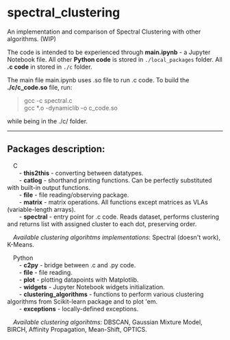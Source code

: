 # spectral_clustering
An implementation and comparison of Spectral Clustering with other algorithms. (WIP)

The code is intended to be experienced through **main.ipynb** - a Jupyter Notebook file.
All other **Python code** is stored in `./local_packages` folder.
All **.c code** in stored in `./c` folder.

The main file main.ipynb uses .so file to run .c code.
To build the **./c/c_code.so** file, run:

>gcc -c spectral.c  
>gcc *.o -dynamiclib -o c_code.so

while being in the ./c/ folder.

***

## Packages description:

&emsp;C  
&emsp;&emsp;- **this2this** - converting between datatypes.  
&emsp;&emsp;- **catlog** - shorthand printing functions. Can be perfectly substituted with built-in output functions.  
&emsp;&emsp;- **file** - file reading/observing package.  
&emsp;&emsp;- **matrix** - matrix operations. All functions except matrices as VLAs (variable-length arrays).  
&emsp;&emsp;- **spectral** - entry point for .c code. Reads dataset, performs clustering and returns list with assigned cluster to each dot, preserving order.  

&emsp;*Available clustering algorihtms implementations*: Spectral (doesn't work), K-Means.  

&emsp;Python  
&emsp;&emsp;- **c2py** - bridge between .c and .py code.  
&emsp;&emsp;- **file** - file reading.  
&emsp;&emsp;- **plot** - plotting datapoints with Matplotlib.  
&emsp;&emsp;- **widgets** - Jupyter Notebook widgets initialization.  
&emsp;&emsp;- **clustering_algorithms** - functions to perform various clustering algorithms from Scikit-learn package and to plot 'em.  
&emsp;&emsp;- **exceptions** - locally-defined exceptions.  
    
&emsp;*Available clustering algorihtms*: DBSCAN, Gaussian Mixture Model, BIRCH, Affinity Propagation, Mean-Shift, OPTICS.  